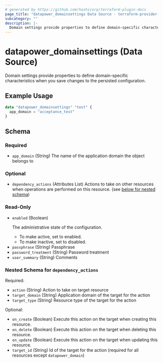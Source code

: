 ```yaml
---
# generated by https://github.com/hashicorp/terraform-plugin-docs
page_title: "datapower_domainsettings Data Source - terraform-provider-datapower"
subcategory: ""
description: |-
  Domain settings provide properties to define domain-specific characteristics when you save changes to the persisted configuration.
---
```


# datapower_domainsettings (Data Source)

Domain settings provide properties to define domain-specific characteristics when you save changes to the persisted configuration.

## Example Usage

```terraform
data "datapower_domainsettings" "test" {
  app_domain = "acceptance_test"
}
```

<!-- schema generated by tfplugindocs -->
## Schema

### Required

- `app_domain` (String) The name of the application domain the object belongs to

### Optional

- `dependency_actions` (Attributes List) Actions to take on other resources when operations are performed on this resource. (see [below for nested schema](#nestedatt--dependency_actions))

### Read-Only

- `enabled` (Boolean) <p>The administrative state of the configuration.</p><ul><li>To make active, set to enabled.</li><li>To make inactive, set to disabled.</li></ul>
- `passphrase` (String) Passphrase
- `password_treatment` (String) Password treatment
- `user_summary` (String) Comments

<a id="nestedatt--dependency_actions"></a>
### Nested Schema for `dependency_actions`

Required:

- `action` (String) Action to take on target resource
- `target_domain` (String) Application domain of the target for the action
- `target_type` (String) Resource type of the target for the action

Optional:

- `on_create` (Boolean) Execute this action on the target when creating this resource.
- `on_delete` (Boolean) Execute this action on the target when deleting this resource.
- `on_update` (Boolean) Execute this action on the target when updating this resource.
- `target_id` (String) Id of the target for the action (required for all resources except `datapower_domain`)
